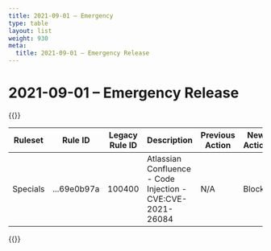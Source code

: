 ```yaml
---
title: 2021-09-01 – Emergency
type: table
layout: list
weight: 930
meta:
  title: 2021-09-01 – Emergency Release
---
```


# 2021-09-01 – Emergency Release

{{<table-wrap>}}<table style="width: 100%">

<thead>
  <tr>
    <th>Ruleset</th>
    <th>Rule ID</th>
    <th>Legacy Rule ID</th>
    <th>Description</th>
    <th>Previous Action</th>
    <th>New Action</th>
  </tr>
</thead>
<tbody>
  <tr>
    <td>Specials</td>
    <td>...69e0b97a</td>
    <td>100400</td>
    <td>Atlassian Confluence - Code Injection - CVE:CVE-2021-26084</td>
    <td>N/A</td>
    <td>Block</td>
  </tr>
</tbody>

</table>{{</table-wrap>}}
